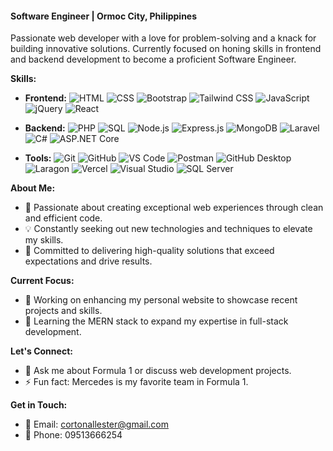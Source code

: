 #### Software Engineer | Ormoc City, Philippines
Passionate web developer with a love for problem-solving and a knack for building innovative solutions. Currently focused on honing skills in frontend and backend development to become a proficient Software Engineer.

**Skills:**
- **Frontend:** 
  ![HTML](https://img.shields.io/badge/HTML-E34F26?style=flat-square&logo=html5&logoColor=white)
  ![CSS](https://img.shields.io/badge/CSS-1572B6?style=flat-square&logo=css3&logoColor=white)
  ![Bootstrap](https://img.shields.io/badge/Bootstrap-563D7C?style=flat-square&logo=bootstrap&logoColor=white)
  ![Tailwind CSS](https://img.shields.io/badge/Tailwind_CSS-38B2AC?style=flat-square&logo=tailwind-css&logoColor=white)
  ![JavaScript](https://img.shields.io/badge/JavaScript-F7DF1E?style=flat-square&logo=javascript&logoColor=black)
  ![jQuery](https://img.shields.io/badge/jQuery-0769AD?style=flat-square&logo=jquery&logoColor=white)
  ![React](https://img.shields.io/badge/React-61DAFB?style=flat-square&logo=react&logoColor=black)
  
- **Backend:** 
  ![PHP](https://img.shields.io/badge/PHP-777BB4?style=flat-square&logo=php&logoColor=white)
  ![SQL](https://img.shields.io/badge/SQL-4479A1?style=flat-square&logo=mysql&logoColor=white)
  ![Node.js](https://img.shields.io/badge/Node.js-339933?style=flat-square&logo=node.js&logoColor=white)
  ![Express.js](https://img.shields.io/badge/Express.js-000000?style=flat-square&logo=express&logoColor=white)
  ![MongoDB](https://img.shields.io/badge/MongoDB-47A248?style=flat-square&logo=mongodb&logoColor=white)
  ![Laravel](https://img.shields.io/badge/Laravel-FF2D20?style=flat-square&logo=laravel&logoColor=white)
  ![C#](https://img.shields.io/badge/C%23-239120?style=flat-square&logo=c-sharp&logoColor=white) <!-- C# for Backend -->
  ![ASP.NET Core](https://img.shields.io/badge/ASP.NET_Core-512BD4?style=flat-square&logo=.net&logoColor=white) <!-- C# for Backend -->
  
- **Tools:** 
  ![Git](https://img.shields.io/badge/Git-F05032?style=flat-square&logo=git&logoColor=white)
  ![GitHub](https://img.shields.io/badge/GitHub-181717?style=flat-square&logo=github&logoColor=white)
  ![VS Code](https://img.shields.io/badge/VS_Code-007ACC?style=flat-square&logo=visual-studio-code&logoColor=white)
  ![Postman](https://img.shields.io/badge/Postman-FF6C37?style=flat-square&logo=postman&logoColor=white)
  ![GitHub Desktop](https://img.shields.io/badge/GitHub_Desktop-6f42c1?style=flat-square&logo=github&logoColor=white)
  ![Laragon](https://img.shields.io/badge/Laragon-0082FC?style=flat-square&logo=laragon&logoColor=white)
  ![Vercel](https://img.shields.io/badge/Vercel-000000?style=flat-square&logo=vercel&logoColor=white)
  ![Visual Studio](https://img.shields.io/badge/Visual_Studio-5C2D91?style=flat-square&logo=visual-studio&logoColor=white)
  ![SQL Server](https://img.shields.io/badge/SQL_Server-CC2927?style=flat-square&logo=microsoft-sql-server&logoColor=white)

**About Me:**
- 🚀 Passionate about creating exceptional web experiences through clean and efficient code.
- 💡 Constantly seeking out new technologies and techniques to elevate my skills.
- 🌟 Committed to delivering high-quality solutions that exceed expectations and drive results.

**Current Focus:**
- 🔭 Working on enhancing my personal website to showcase recent projects and skills.
- 🌱 Learning the MERN stack to expand my expertise in full-stack development.

**Let's Connect:**
- 💬 Ask me about Formula 1 or discuss web development projects.
- ⚡ Fun fact: Mercedes is my favorite team in Formula 1.

**Get in Touch:**
- 📧 Email: cortonallester@gmail.com
- 📱 Phone: 09513666254
